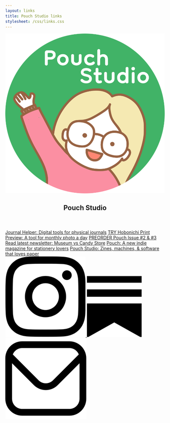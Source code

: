 ```yaml
---
layout: links
title: Pouch Studio links
stylesheet: /css/links.css
---
```


<div class="links">

<header>
  <img src="/images/logo-for-screen.png" id="link-logo">
  <h2>Pouch Studio</h2>

</header>

<div class="list">
  <a href="https://www.journalhelper.com/" target="_blank">Journal Helper: Digital tools for physical journals</a>
  <a href="https://www.journalhelper.com/hobonichi" target="_blank">TRY Hobonichi Print Preview: A tool for monthly photo a day</a>
  <a href="https://shop.pouchmagazine.com/b/preorder-pouch-2-and-3" target="_blank">PREORDER Pouch Issue #2 &amp; #3</a>
  <a href="https://vrklovespaper.substack.com/p/museum-vs-candy-store" target="_blank">Read latest newsletter: Museum vs Candy Store</a>
  <a href="http://pouchmagazine.com/" target="_blank">Pouch: A new indie magazine for stationery lovers</a>
  <a href="https://pouch.studio/" target="_blank">Pouch Studio: Zines, machines, & software that loves paper</a>
</div>

<div class="social-icons">
  <a href="https://www.instagram.com/pouch.studio" target="_blank">
    <img src="/images/instagram-icon.png" class="instagram" />
  </a>
  <a href="https://vrklovespaper.substack.com/" target="_blank">
    <img src="/images/substack.png" class="newsletter" />
  </a>
  <a href="mailto:victoriakirst@gmail.com" target="_blank">
    <img src="/images/email.png" class="email" />
  </a>
</div>

</div>
